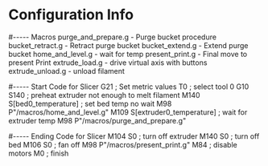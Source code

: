 # Configuration Info





#----- Macros
purge_and_prepare.g - Purge bucket procedure
bucket_retract.g - Retract purge bucket
bucket_extend.g - Extend purge bucket
home_and_level.g - wait for temp
present_print.g - Final move to present Print
extrude_load.g - drive virtual axis with buttons
extrude_unload.g - unload filament

#----- Start Code for Slicer
G21 ; Set metric values
T0 ; select tool 0
G10 S140 ; preheat extruder not enough to melt filament
M140 S[bed0_temperature] ; set bed temp no wait
M98 P"/macros/home_and_level.g"
M109 S[extruder0_temperature] ; wait for extruder temp
M98 P"/macros/purge_and_prepare.g"

#----- Ending Code for Slicer
M104 S0 ; turn off extruder
M140 S0 ; turn off bed
M106 S0 ; fan off
M98 P"/macros/present_print.g"
M84 ; disable motors
M0 ; finish
